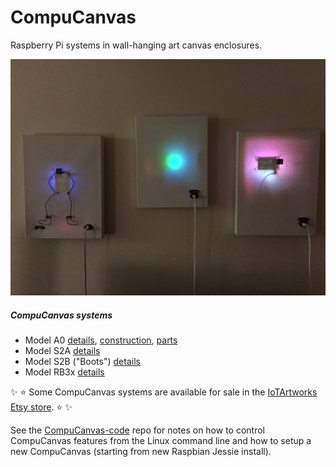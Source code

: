 # CompuCanvas

Raspberry Pi systems in wall-hanging art canvas enclosures.

![CompuCanvases-1-dim](doc/images/CompuCanvases-1-dim.jpg)

##### CompuCanvas systems

* Model A0 [details](model/A0), [construction](model/A0/construction), [parts](doc/parts/A-series)
* Model S2A [details](model/S2A)
* Model S2B ("Boots") [details](model/S2B)
* Model RB3x [details](model/RB3x)

:sparkles: :star: Some CompuCanvas systems are available for sale in the [IoTArtworks Etsy store](https://www.etsy.com/shop/IoTArtworks). :star: :sparkles:

See the [CompuCanvas-code](https://github.com/cjdaly/CompuCanvas-code) repo for notes on how to control CompuCanvas features from the Linux command line and how to setup a new CompuCanvas (starting from new Raspbian Jessie install).

